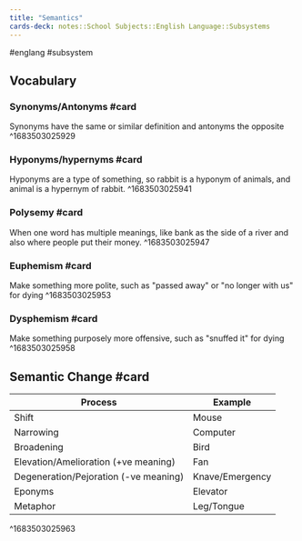 ```yaml
---
title: "Semantics"
cards-deck: notes::School Subjects::English Language::Subsystems
---
```

#englang #subsystem 
## Vocabulary
### Synonyms/Antonyms #card
Synonyms have the same or similar definition and antonyms the opposite
^1683503025929

### Hyponyms/hypernyms #card
Hyponyms are a type of something, so rabbit is a hyponym of animals, and animal is a hypernym of rabbit.
^1683503025941

### Polysemy #card
When one word has multiple meanings, like bank as the side of a river and also where people put their money.
^1683503025947

### Euphemism #card 
Make something more polite, such as "passed away" or "no longer with us" for dying
^1683503025953

### Dysphemism #card 
Make something purposely more offensive, such as "snuffed it" for dying
^1683503025958

## Semantic Change #card

| Process                               | Example         |
| ------------------------------------- | --------------- |
| Shift                                 | Mouse           |
| Narrowing                             | Computer        |
| Broadening                            | Bird            |
| Elevation/Amelioration (+ve meaning)  | Fan             |
| Degeneration/Pejoration (-ve meaning) | Knave/Emergency |
| Eponyms                               | Elevator        |
| Metaphor                              | Leg/Tongue      |
^1683503025963


